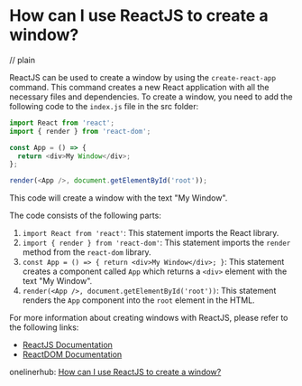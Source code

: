# How can I use ReactJS to create a window?
// plain

ReactJS can be used to create a window by using the `create-react-app` command. This command creates a new React application with all the necessary files and dependencies. To create a window, you need to add the following code to the `index.js` file in the src folder:

```javascript
import React from 'react';
import { render } from 'react-dom';

const App = () => {
  return <div>My Window</div>;
};

render(<App />, document.getElementById('root'));
```

This code will create a window with the text "My Window".

The code consists of the following parts:

1. `import React from 'react'`: This statement imports the React library.
2. `import { render } from 'react-dom'`: This statement imports the `render` method from the `react-dom` library.
3. `const App = () => { return <div>My Window</div>; }`: This statement creates a component called `App` which returns a `<div>` element with the text "My Window".
4. `render(<App />, document.getElementById('root'))`: This statement renders the `App` component into the `root` element in the HTML.

For more information about creating windows with ReactJS, please refer to the following links:

- [ReactJS Documentation](https://reactjs.org/docs/getting-started.html)
- [ReactDOM Documentation](https://reactjs.org/docs/react-dom.html)

onelinerhub: [How can I use ReactJS to create a window?](https://onelinerhub.com/reactjs/how-can-i-use-reactjs-to-create-a-window)
